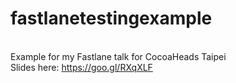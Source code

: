 # fastlanetestingexample
<br>Example for my Fastlane talk for CocoaHeads Taipei
<br>Slides here: https://goo.gl/RXqXLF
